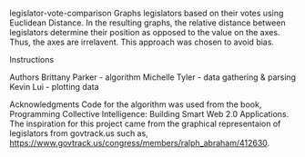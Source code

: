 legislator-vote-comparison
Graphs legislators based on their votes using Euclidean Distance. In the resulting graphs, the relative distance between legislators determine their position as opposed to the value on the axes. Thus, the axes are irrelavent. This approach was chosen to avoid bias.

Instructions
<to do>

Authors
Brittany Parker - algorithm
Michelle Tyler - data gathering & parsing
Kevin Lui - plotting data

Acknowledgments
Code for the algorithm was used from the book, Programming Collective Intelligence: Building Smart Web 2.0 Applications. 
The inspiration for this project came from the graphical representaion of legislators from govtrack.us such as, https://www.govtrack.us/congress/members/ralph_abraham/412630.
